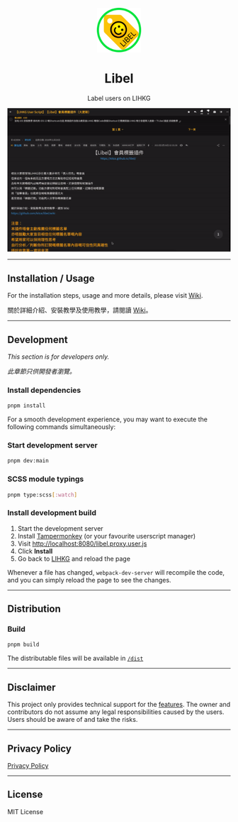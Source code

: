 <p align="center">
  <img src="./assets/logos/libel.png" alt="Libel" width="100"/>
  <h1 align="center">Libel</h1>
  <p align="center">Label users on LIHKG</p>
  <p align="center">
    <img src="./assets/demo.gif" alt="Demo" />
  </p>
</p>

***

## Installation / Usage

For the installation steps, usage and more details, please visit [Wiki](https://github.com/kitce/libel/wiki).

關於詳細介紹、安裝教學及使用教學，請閱讀 [Wiki](https://github.com/kitce/libel/wiki)。

***

## Development

*This section is for developers only.*

*此章節只供開發者瀏覽。*

### Install dependencies

```bash
pnpm install
```

For a smooth development experience, you may want to execute the following commands simultaneously:

### Start development server

```bash
pnpm dev:main
```

### SCSS module typings

```bash
pnpm type:scss[:watch]
```

### Install development build

1. Start the development server
2. Install [Tampermonkey](https://www.tampermonkey.net/) (or your favourite userscript manager)
3. Visit [http://localhost:8080/libel.proxy.user.js](http://localhost:8080/libel.proxy.user.js)
4. Click **Install**
5. Go back to [LIHKG](https://lihkg.com/) and reload the page

Whenever a file has changed, `webpack-dev-server` will recompile the code, and you can simply reload the page to see the changes.

***

## Distribution

### Build

```bash
pnpm build
```

The distributable files will be available in [`/dist`](https://github.com/kitce/libel/tree/master/dist)

***

## Disclaimer

This project only provides technical support for the [features](https://github.com/kitce/libel/wiki#%E5%8A%9F%E8%83%BD). The owner and contributors do not assume any legal responsibilities caused by the users. Users should be aware of and take the risks.

***

## Privacy Policy

[Privacy Policy](https://github.com/kitce/libel/wiki/%E7%A7%81%E9%9A%B1%E6%94%BF%E7%AD%96)

***

## License

MIT License
